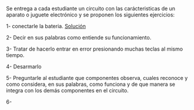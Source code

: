 Se entrega a cada estudiante un circuito con las carácteristicas de un aparato o juguete electrónico y se proponen los siguientes ejercicios:

1- conectarle la bateria. [Solución](solucion001.md) 

2- Decir en sus palabras como entiende su funcionamiento.

3- Tratar de hacerlo entrar en error presionando muchas teclas al mismo tiempo.

4- Desarmarlo

5- Preguntarle al estudiante que componentes observa, cuales reconoce y como considera, en sus palabras, como funciona y     de que manera se integra con los demás componentes en el circuito.

6- 
